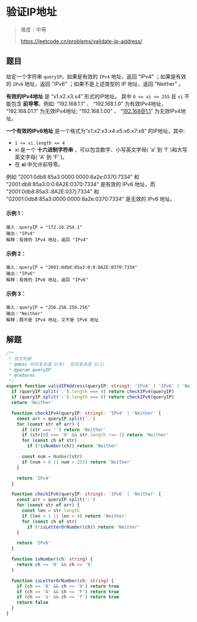 # 验证IP地址

> 难度：中等
>
> https://leetcode.cn/problems/validate-ip-address/

## 题目

给定一个字符串 `queryIP`。如果是有效的 `IPv4` 地址，返回 "IPv4" ；如果是有效的 `IPv6` 地址，返回 "IPv6" ；如果不是上述类型的 IP 地址，返回 "Neither" 。

**有效的IPv4地址** 是 “x1.x2.x3.x4” 形式的IP地址。 其中 `0 <= xi <= 255` 且 `xi` 不能包含 **前导零**。例如: “192.168.1.1” 、 “192.168.1.0” 为有效IPv4地址， “192.168.01.1” 为无效IPv4地址; “192.168.1.00” 、 “192.168@1.1” 为无效IPv4地址。

**一个有效的IPv6地址** 是一个格式为“x1:x2:x3:x4:x5:x6:x7:x8” 的IP地址，其中:

- `1 <= xi.length <= 4`
- xi 是一个 **十六进制字符串** ，可以包含数字、小写英文字母( 'a' 到 'f' )和大写英文字母( 'A' 到 'F' )。
- 在 **xi** 中允许前导零。

例如 "2001:0db8:85a3:0000:0000:8a2e:0370:7334" 和 "2001:db8:85a3:0:0:8A2E:0370:7334" 是有效的 IPv6 地址，而 "2001:0db8:85a3::8A2E:037j:7334" 和 "02001:0db8:85a3:0000:0000:8a2e:0370:7334" 是无效的 IPv6 地址。

#### 示例 1：

```
输入：queryIP = "172.16.254.1"
输出："IPv4"
解释：有效的 IPv4 地址，返回 "IPv4"
```

#### 示例 2：

```
输入：queryIP = "2001:0db8:85a3:0:0:8A2E:0370:7334"
输出："IPv6"
解释：有效的 IPv6 地址，返回 "IPv6"
```

#### 示例 3：

```
输入：queryIP = "256.256.256.256"
输出："Neither"
解释：既不是 IPv4 地址，又不是 IPv6 地址
```

## 解题

```ts 
/**
 * 依次判断
 * @desc 时间复杂度 O(N)  空间复杂度 O(1)
 * @param queryIP
 * @returns
 */
export function validIPAddress(queryIP: string): 'IPv4' | 'IPv6' | 'Neither' {
  if (queryIP.split('.').length === 4) return checkIPv4(queryIP)
  if (queryIP.split(':').length === 8) return checkIPv6(queryIP)
  return 'Neither'

  function checkIPv4(queryIP: string): 'IPv4' | 'Neither' {
    const arr = queryIP.split('.')
    for (const str of arr) {
      if (str === '') return 'Neither'
      if (str[0] === '0' && str.length !== 1) return 'Neither'
      for (const ch of str)
        if (!isNumber(ch)) return 'Neither'

      const num = Number(str)
      if (num < 0 || num > 255) return 'Neither'
    }

    return 'IPv4'
  }

  function checkIPv6(queryIP: string): 'IPv6' | 'Neither' {
    const arr = queryIP.split(':')
    for (const str of arr) {
      const len = str.length
      if (len < 1 || len > 4) return 'Neither'
      for (const ch of str)
        if (!isLetterOrNumber(ch)) return 'Neither'
    }

    return 'IPv6'
  }

  function isNumber(ch: string) {
    return ch >= '0' && ch <= '9'
  }

  function isLetterOrNumber(ch: string) {
    if (ch >= '0' && ch <= '9') return true
    if (ch >= 'A' && ch <= 'F') return true
    if (ch >= 'a' && ch <= 'f') return true
    return false
  }
}
```